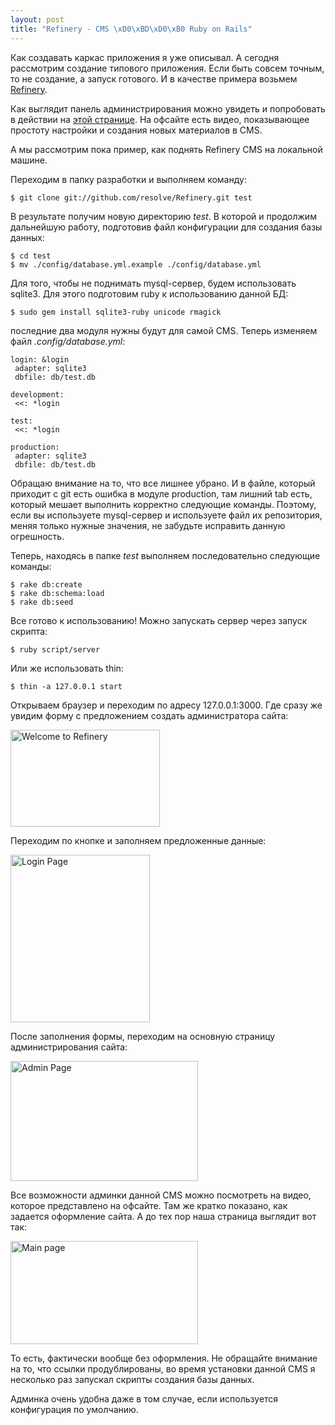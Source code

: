```yaml
--- 
layout: post
title: "Refinery - CMS \xD0\xBD\xD0\xB0 Ruby on Rails"
---
```

Как создавать каркас приложения я уже описывал. А сегодня рассмотрим создание типового
приложения. Если быть совсем точным, то не создание, а запуск готового. И в качестве
примера возьмем <a href="http://www.refinerycms.com/" rel="nofollow">Refinery</a>.

Как выглядит панель администрирования можно увидеть и попробовать в действии на <a href="http://demo.refinerycms.com/admin" rel="nofollow">этой странице</a>. На офсайте есть видео, показывающее простоту настройки и создания новых материалов в CMS.

А мы рассмотрим пока пример, как поднять Refinery CMS на локальной машине.

Переходим в папку разработки и выполняем команду:

    $ git clone git://github.com/resolve/Refinery.git test

В результате получим новую директорию <em>test</em>. В которой и продолжим дальнейшую работу, подготовив файл конфигурации для создания базы данных:

    $ cd test
    $ mv ./config/database.yml.example ./config/database.yml

Для того, чтобы не поднимать mysql-сервер, будем использовать sqlite3. Для этого подготовим ruby к использованию данной БД:

    $ sudo gem install sqlite3-ruby unicode rmagick

последние два модуля нужны будут для самой CMS. Теперь изменяем файл <em>.config/database.yml</em>:

    login: &login
     adapter: sqlite3
     dbfile: db/test.db

    development:
     <<: *login

    test:
     <<: *login

    production:
     adapter: sqlite3
     dbfile: db/test.db

Обращаю внимание на то, что все лишнее убрано. И в файле, который приходит с git есть ошибка в модуле production, там лишний tab есть, который мешает выполнить корректно следующие команды. Поэтому, если вы используете mysql-сервер и используете файл их репозитория, меняя только нужные значения, не забудьте исправить данную огрешность.

Теперь, находясь в папке <em>test</em> выполняем последовательно следующие команды:

    $ rake db:create
    $ rake db:schema:load
    $ rake db:seed

Все готово к использованию! Можно запускать сервер через запуск скрипта:

    $ ruby script/server

Или же использовать thin:

    $ thin -a 127.0.0.1 start

Открываем браузер и переходим по адресу 127.0.0.1:3000. Где сразу же увидим форму с предложением создать администратора сайта:

<a href="http://static.juev.ru/2009/07/2009-07-21-141546_1280x1024_scrot.png" id="lightbox"><img class="aligncenter size-full wp-image-451" title="Welcome to Refinery" src="http://static.juev.ru/2009/07/2009-07-21-141546_1280x1024_scrot.png" alt="Welcome to Refinery" width="239" height="155" /></a>

Переходим по кнопке и заполняем предложенные данные:

<a href="http://static.juev.ru/2009/07/2009-07-21-141554_1280x1024_scrot.png" id="lightbox"><img class="aligncenter size-full wp-image-452" title="Login Page" src="http://static.juev.ru/2009/07/2009-07-21-141554_1280x1024_scrot.png" alt="Login Page" width="223" height="268" /></a>

После заполнения формы, переходим на основную страницу администрирования сайта:

<a href="http://static.juev.ru/2009/07/2009-07-21-141606_1280x1024_scrot.png" id="lightbox"><img class="aligncenter size-medium wp-image-453" title="Admin Page" src="http://static.juev.ru/2009/07/2009-07-21-141606_1280x1024_scrot-300x192.png" alt="Admin Page" width="300" height="192" /></a>

Все возможности админки данной CMS можно посмотреть на видео, которое представлено на офсайте. Там же кратко показано, как задается оформление сайта. А до тех пор наша страница выглядит вот так:

<a href="http://static.juev.ru/2009/07/2009-07-21-142159_1280x1024_scrot.png" id="lightbox"><img class="aligncenter size-medium wp-image-454" title="Main page" src="http://static.juev.ru/2009/07/2009-07-21-142159_1280x1024_scrot-300x165.png" alt="Main page" width="300" height="165" /></a>

То есть, фактически вообще без оформления. Не обращайте внимание на то, что ссылки продублированы, во время установки данной CMS я несколько раз запускал скрипты создания базы данных.

Админка очень удобна даже в том случае, если используется конфигурация по умолчанию.
